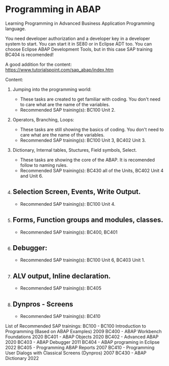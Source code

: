 # Programming in ABAP
Learning Programming in Advanced Business Application Programming language.

You need developer authorization and a developer key in a developer system to start.
You can start it in SE80 or in Eclipse ADT too.
You can choose Eclipse ABAP Development Tools, but in this case SAP training BC404 is recomended!

A good addition for the content: https://www.tutorialspoint.com/sap_abap/index.htm

Content:

1. Jumping into the programming world: 
   - These tasks are created to get familiar with coding. You don't need to care what are the name of the variables.
   - Recommended SAP training(s): BC100 Unit 2.
   
2. Operators, Branching, Loops:
   - These tasks are still showing the basics of coding. You don't need to care what are the name of the variables.
   - Recommended SAP training(s): BC100 Unit 3, BC402 Unit 3.

3. Dictionary, Internal tables, Stuctures, Field symbols, Select.
   - These tasks are showing the core of the ABAP. It is recomended follow to naming rules.
   - Recommended SAP training(s): BC430 all of the Units, BC402 Unit 4 and Unit 6.

4. Selection Screen, Events, Write Output.
   -
   - Recommended SAP training(s): BC100 Unit 4.

5. Forms, Function groups and modules, classes.
   - 
   - Recommended SAP training(s): BC400, BC401 

6. Debugger:
   -
   - Recommended SAP training(s): BC100 Unit 6, BC403 Unit 1.

7. ALV output, Inline declaration.
   -
   - Recommended SAP training(s): BC405

8. Dynpros - Screens
   -
   - Recommended SAP training(s): BC410


List of Recommended SAP trainings:
BC100 - BC100 Introduction to Programming (Based on ABAP Examples) 2009
BC400 - ABAP Workbench Foundations 2020
BC401 - ABAP Objects 2020
BC402 - Advanced ABAP 2020
BC403 - ABAP Debugger 2011
BC404 - ABAP programing in Eclipse 2022
BC405 - Programming ABAP Reports 2007
BC410 - Programming User Dialogs with Classical Screens (Dynpros) 2007
BC430 - ABAP Dictionary 2022



